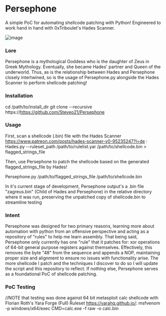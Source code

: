 # Persephone
A simple PoC for automating shellcode patching with Python! Engineered to work hand in hand with 0xTriboulet's Hades Scanner.

![image](https://github.com/user-attachments/assets/d4958573-3ea4-4972-b5b1-f19bc2fdc786)

### Lore ###
Persephone is a mythological Goddess who is the daughter of Zeus in Greek Mythology. Eventually, she became Hades' partner and Queen of the underworld. Thus, as is the relationship between Hades and Persephone closely intertwined, so is the usage of Persephone.py alongside the Hades Scanner to perform shellcode patching!

### Installation ###
cd /path/to/install_dir
git clone --recursive https://https://github.com/Steveo21/Persephone

### Usage ###
First, scan a shellcode (.bin) file with the Hades Scanner https://www.patreon.com/posts/hades-scanner-v0-95235247?l=de :
Hades.py --ruleset_path /path/to/rulelist.yar /path/to/shellcode.bin > flagged_strings_file

Then, use Persephone to patch the shellcode based on the generated flagged_strings_file by Hades!

Persephone.py /path/to/flagged_strings_file /path/to/shellcode.bin

In it's current stage of development, Persephone output's a .bin file "zagreus.bin" (Child of Hades and Persephone) in the relative directory where it was run, preserving the unpatched copy of shellcode.bin to streamline testing

### Intent ###
Persephone was designed for two primary reasons, learning more about automation with python from an offensive perspective and acting as a repository of "rules" to help me learn assembly. That being said, Persephone only currently has one "rule" that it patches for: xor operations of 64-bit general purpose registers against themselves. Effectively, this removes the byte "48" from the sequence and appends a NOP, maintaining proper size and alignment to ensure no issues with functionality arise. The more shellcode I patch and the techniques I discover to do so I will update the script and this repository to reflect. If nothing else, Persephone serves as a foundational PoC of shellcode patching. 

### PoC Testing ###
//NOTE that testing was done against 64 bit metasploit calc shellcode with Florian Roth's Yara Forge (Full) Ruleset https://yarahq.github.io/: 
msfvenom -p windows/x64/exec CMD=calc.exe -f raw -o calc.bin






